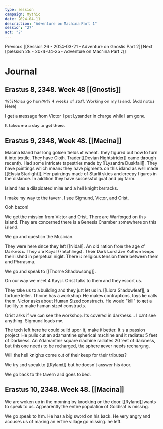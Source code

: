 ```yaml
---
type: session
campaign: Mythic
date: 2024-04-11
description: "Adventure on Machina Part 1"
session: "27"
act: "2"
---
```

Previous [[Session 26 - 2024-03-21 - Adventure on Gnostis Part 2]]
Next [[Session 28 - 2024-04-25 - Adventure on Machina Part 2]]

# Journal
## Erastus 8, 2348. Week 48 [[Gnostis]]
%%Notes go here%%
4 weeks of stuff. Working on my Island. (Add notes Here)

I get a message from Victor.
I put Lysander in charge while I am gone.

It takes me a day to get there.

## Erastus 9, 2348, Week 48. [[Macina]]
Macina Island has long golden fields of wheat. They figured out how to turn it into textile. They have Cloth. Trader [[Devian Nightstrider]] came through recently. Had some intricate tapestries made by [[Lysandra Duskfall]]. They have paintings which means they have pigments on this island as well made [[Elysia Starlight]]. Her paintings made of Starlit skies and creepy figures in the distance. In addition they have successful goat and pig farm.

Island has a dilapidated mine and a hell knight barracks.

I make my way to the tavern. I see Sigmund, Victor, and Orist.

Ooh bacon!

We get the mission from Victor and Orist. There are Warforged on this island. They are concerned there is a Genesis Chamber somewhere on this island.

We go and question the Musician.

They were here since they left [[Nidal]]. An old nation from the age of Darkness. They are Kayal (Fletchlings). Their Dark Lord Zon Kuthon keeps their island in perpetual night. There is religious tension there between them and Pharasma. 

We go and speak to [[Thorne Shadowsong]].

On our way we meet 4 Kayal. Orist talks to them and they escort us.

They take us to a building and they just let us in. [[Liora Shadowleaf]], a fortune teller. Throne has a workshop. He makes contraptions, toys he calls them. Victor asks about Human Sized constructs. He would "kill" to get a facility to make human sized constructs.

Orist asks if we can see the workshop. Its covered in darkness... I cant see anything. Sigmund leads me. 

The tech left here he could build upon it, make it better. It is a passion project. He pulls out an adamantine spherical machine and it radiates 5 feet of Darkness. An Adamantine square machine radiates 20 feet of darkness, but this one needs to be recharged, the sphere never needs recharging.

Will the hell knights come out of their keep for their tributes? 

We try and speak to [[Ryland]] but he doesn't answer his door.

We go back to the tavern and goes to bed.

## Erastus 10, 2348. Week 48. [[Macina]]
We are woken up in the morning by knocking on the door. [[Ryland]] wants to speak to us. Appearently the entire population of Goldleaf is missing.

We go speak to him. He has a big sword on his back. He very angry and accuses us of making an entire village go missing. he left.

